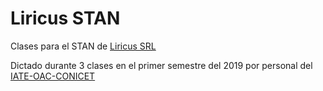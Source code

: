 # Liricus STAN

Clases para el STAN de [Liricus SRL](http://www.liricus.com.ar)

Dictado durante 3 clases en el primer semestre del 2019 por personal del [IATE-OAC-CONICET](http://iate.oac.uncor.edu/)
